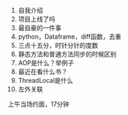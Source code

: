 1. 自我介绍
2. 项目上线了吗
3. 最自豪的一件事
4. python，Dataframe，diff函数，去重
5. 三点十五分，时针分针的度数
6. 静态方法和普通方法同步的时候区别
7. AOP是什么？举例子
8. 最近在看什么书？
9. ThreadLocal是什么
10. 左外关联

上午当场约面，17分钟